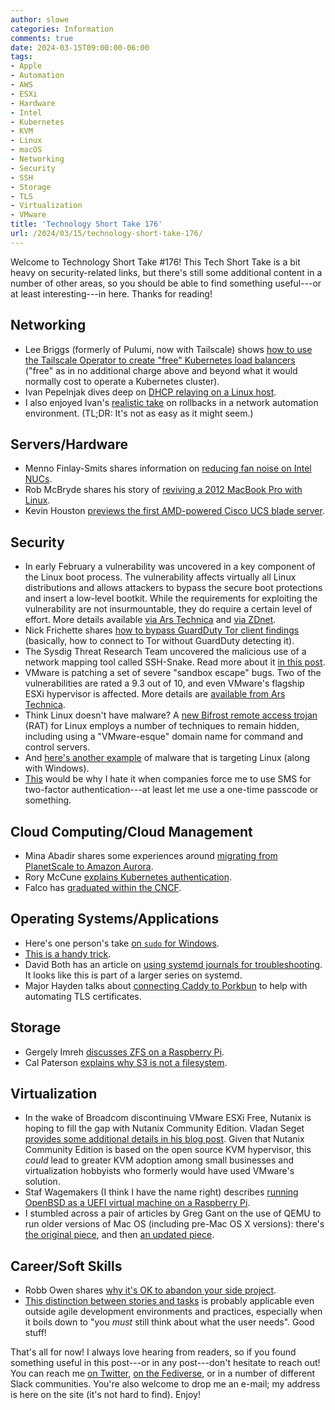 ```yaml
---
author: slowe
categories: Information
comments: true
date: 2024-03-15T09:00:00-06:00
tags:
- Apple
- Automation
- AWS
- ESXi
- Hardware
- Intel
- Kubernetes
- KVM
- Linux
- macOS
- Networking
- Security
- SSH
- Storage
- TLS
- Virtualization
- VMware
title: 'Technology Short Take 176'
url: /2024/03/15/technology-short-take-176/
---
```


Welcome to Technology Short Take #176! This Tech Short Take is a bit heavy on security-related links, but there's still some additional content in a number of other areas, so you should be able to find something useful---or at least interesting---in here. Thanks for reading!<!--more-->

## Networking

* Lee Briggs (formerly of Pulumi, now with Tailscale) shows [how to use the Tailscale Operator to create "free" Kubernetes load balancers][link-2] ("free" as in no additional charge above and beyond what it would normally cost to operate a Kubernetes cluster).
* Ivan Pepelnjak dives deep on [DHCP relaying on a Linux host][link-24].
* I also enjoyed Ivan's [realistic take][link-25] on rollbacks in a network automation environment. (TL;DR: It's not as easy as it might seem.)

## Servers/Hardware

* Menno Finlay-Smits shares information on [reducing fan noise on Intel NUCs][link-11].
* Rob McBryde shares his story of [reviving a 2012 MacBook Pro with Linux][link-20].
* Kevin Houston [previews the first AMD-powered Cisco UCS blade server][link-23].

## Security

* In early February a vulnerability was uncovered in a key component of the Linux boot process. The vulnerability affects virtually all Linux distributions and allows attackers to bypass the secure boot protections and insert a low-level bootkit. While the requirements for exploiting the vulnerability are not insurmountable, they do require a certain level of effort. More details available [via Ars Technica][link-5] and [via ZDnet][link-6].
* Nick Frichette shares [how to bypass GuardDuty Tor client findings][link-7] (basically, how to connect to Tor without GuardDuty detecting it).
* The Sysdig Threat Research Team uncovered the malicious use of a network mapping tool called SSH-Snake. Read more about it [in this post][link-8].
* VMware is patching a set of severe "sandbox escape" bugs. Two of the vulnerabilities are rated a 9.3 out of 10, and even VMware's flagship ESXi hypervisor is affected. More details are [available from Ars Technica][link-18].
* Think Linux doesn't have malware? A [new Bifrost remote access trojan][link-19] (RAT) for Linux employs a number of techniques to remain hidden, including using a "VMware-esque" domain name for command and control servers.
* And [here's another example][link-22] of malware that is targeting Linux (along with Windows).
* [This][link-21] would be why I hate it when companies force me to use SMS for two-factor authentication---at least let me use a one-time passcode or something.

## Cloud Computing/Cloud Management

* Mina Abadir shares some experiences around [migrating from PlanetScale to Amazon Aurora][link-10].
* Rory McCune [explains Kubernetes authentication][link-14].
* Falco has [graduated within the CNCF][link-16].

## Operating Systems/Applications

* Here's one person's take [on `sudo` for Windows][link-4].
* [This is a handy trick][link-3].
* David Both has an article on [using systemd journals for troubleshooting][link-13]. It looks like this is part of a larger series on systemd.
* Major Hayden talks about [connecting Caddy to Porkbun][link-17] to help with automating TLS certificates.

## Storage

* Gergely Imreh [discusses ZFS on a Raspberry Pi][link-1].
* Cal Paterson [explains why S3 is not a filesystem][link-26].

## Virtualization

* In the wake of Broadcom discontinuing VMware ESXi Free, Nutanix is hoping to fill the gap with Nutanix Community Edition. Vladan Seget [provides some additional details in his blog post][link-9]. Given that Nutanix Community Edition is based on the open source KVM hypervisor, this _could_ lead to greater KVM adoption among small businesses and virtualization hobbyists who formerly would have used VMware's solution.
* Staf Wagemakers (I think I have the name right) describes [running OpenBSD as a UEFI virtual machine on a Raspberry Pi][link-12].
* I stumbled across a pair of articles by Greg Gant on the use of QEMU to run older versions of Mac OS (including pre-Mac OS X versions): there's [the original piece][link-28], and then [an updated piece][link-27].

## Career/Soft Skills

* Robb Owen shares [why it's OK to abandon your side project][link-15].
* [This distinction between stories and tasks][link-29] is probably applicable even outside agile development environments and practices, especially when it boils down to "you _must_ still think about what the user needs". Good stuff!

That's all for now! I always love hearing from readers, so if you found something useful in this post---or in any post---don't hesitate to reach out! You can reach me [on Twitter][link-99], [on the Fediverse][link-30], or in a number of different Slack communities. You're also welcome to drop me an e-mail; my address is here on the site (it's not hard to find). Enjoy!

[link-1]: https://gergely.imreh.net/blog/2024/02/zfs-on-a-raspberry-pi/
[link-2]: https://leebriggs.co.uk/blog/2024/02/26/cheap-kubernetes-loadbalancers
[link-3]: https://monospacementor.com/2023/09/save-a-file-from-vim-with-root-permissions/
[link-4]: https://www.tiraniddo.dev/2024/02/sudo-on-windows-quick-rundown.html
[link-5]: https://arstechnica.com/security/2024/02/critical-vulnerability-affecting-most-linux-distros-allows-for-bootkits/
[link-6]: https://www.zdnet.com/article/shim-vulnerability-exposes-most-linux-systems-to-attack/
[link-7]: https://hackingthe.cloud/aws/avoiding-detection/guardduty-tor-client/
[link-8]: https://sysdig.com/blog/ssh-snake/
[link-9]: https://www.vladan.fr/nutanix-community-edition/
[link-10]: https://www.flightcontrol.dev/blog/we-migrated-from-planetscale-to-aws-aurora-v2
[link-11]: https://menno.io/posts/intel-nuc-fan-noise/
[link-12]: https://stafwag.github.io/blog/blog/2024/02/25/run-opentbsd-as-a-vm-on-pi/
[link-13]: https://www.both.org/?p=3876
[link-14]: https://securitylabs.datadoghq.com/articles/kubernetes-security-fundamentals-part-3/
[link-15]: https://robbowen.digital/wrote-about/abandoned-side-projects/
[link-16]: https://sysdig.com/blog/falco-cncf-graduation/
[link-17]: https://major.io/p/caddy-porkbun
[link-18]: https://arstechnica.com/security/2024/03/vmware-issues-patches-for-critical-sandbox-escape-vulnerabilities/
[link-19]: https://www.bleepingcomputer.com/news/security/new-bifrost-malware-for-linux-mimics-vmware-domain-for-evasion/#google_vignette
[link-20]: https://robmcbryde.com/reviving-a-2012-macbook-pro-with-linux/
[link-21]: https://techcrunch.com/2024/02/29/leaky-database-two-factor-codes/
[link-22]: https://www.linuxsecurity.com/news/hackscracks/krustyloader-backdoor
[link-23]: https://bladesmadesimple.com/2024/02/first-look-at-ciscos-amd-blade-server/
[link-24]: https://blog.ipspace.net/2024/02/dhcp-relaying-linux-host.html
[link-25]: https://blog.ipspace.net/2024/02/undo-network-automation.html
[link-26]: https://calpaterson.com/s3.html
[link-27]: https://blog.greggant.com/posts/2021/12/18/ppc-qemu-mac-os-9-with-sound-on-apple-silicon-intel-mac.html
[link-28]: https://blog.greggant.com/posts/2021/01/13/install-powerpc-macos-osx-on-apple-silicon-m1-and-x86-intel.html
[link-29]: https://ntietz.com/blog/work-on-tasks-not-stories/
[link-30]: https://fosstodon.org/@scottslowe
[link-99]: https://twitter.com/scott_lowe
